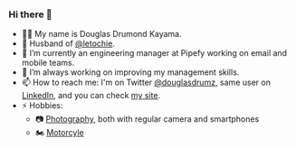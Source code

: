 ### Hi there 👋

- 👨‍💻 My name is Douglas Drumond Kayama.
- 💑 Husband of [@letochie](https://github.com/letochie).
- 🔭 I’m currently an engineering manager at Pipefy working on email and mobile teams.
- 🌱 I’m always working on improving my management skills.
- 📫 How to reach me: 
    I'm on Twitter [@douglasdrumz](https://twitter.com/douglasdrumz), same user on [LinkedIn](https://www.linkedin.com/in/douglasdrumz), and you can check [my site](https://www.cafelinear.com).
- ⚡ Hobbies:
    - 📷 [Photography](https://flickr.com/photos/douglasdrumz), both with regular camera and smartphones
    - 🏍️ [Motorcyle](https://www.instagram.com/michikomoto)


<!--
**douglasdrumz/douglasdrumz** is a ✨ _special_ ✨ repository because its `README.md` (this file) appears on your GitHub profile.

Here are some ideas to get you started:

- 🔭 I’m currently working on ...
- 🌱 I’m currently learning ...
- 👯 I’m looking to collaborate on ...
- 🤔 I’m looking for help with ...
- 💬 Ask me about ...
- 📫 How to reach me: ...
- 😄 Pronouns: ...
- ⚡ Fun fact: ...
-->
